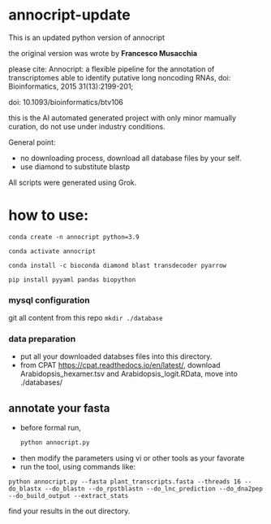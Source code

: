 # annocript-update
This is an updated python version of annocript

the original version was wrote by **Francesco Musacchia**

please cite: Annocript: a flexible pipeline for the annotation of transcriptomes able to identify putative long noncoding RNAs, doi: Bioinformatics, 2015 31(13):2199-201;

doi: 10.1093/bioinformatics/btv106

this is the AI automated generated project with only minor mamually curation, do not use under industry conditions.


General point:
- no downloading process, download all database files by your self.
- use diamond to substitute blastp

All scripts were generated using Grok.

# how to use:
``conda create -n annocript python=3.9``

``conda activate annocript``

``conda install -c bioconda diamond blast transdecoder pyarrow``

``pip install pyyaml pandas biopython``

### mysql configuration

git all content from this repo
``mkdir ./database``
### data preparation
- put all your downloaded databses files into this directory.
- from CPAT https://cpat.readthedocs.io/en/latest/, download Arabidopsis_hexamer.tsv and Arabidopsis_logit.RData, move into ./databases/
## annotate your fasta
- before formal run,
  ```bash
  python annocript.py
  ```
- then modify the parameters using vi or other tools as your favorate
- run the tool, using commands like:
```
python annocript.py --fasta plant_transcripts.fasta --threads 16 --do_blastx --do_blastn --do_rpstblastn --do_lnc_prediction --do_dna2pep --do_build_output --extract_stats
```
find your results in the out directory.
